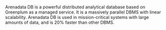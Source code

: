 Arenadata DB is a powerful distributed analytical database based on Greenplum as a managed service. It is a massively parallel DBMS with linear scalability. Arenadata DB is used in mission-critical systems with large amounts of data, and is 20% faster than other DBMS.